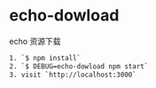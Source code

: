 # echo-dowload

echo 资源下载

```bash
1. `$ npm install`
2. `$ DEBUG=echo-dowload npm start`
3. visit `http://localhost:3000`
```
